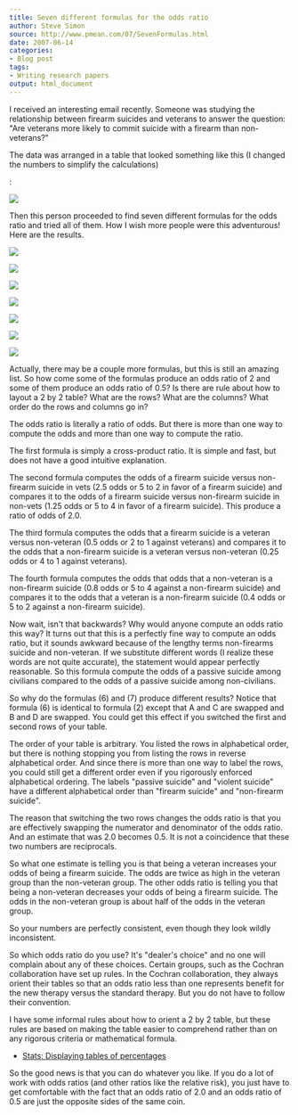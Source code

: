 ```yaml
---
title: Seven different formulas for the odds ratio
author: Steve Simon
source: http://www.pmean.com/07/SevenFormulas.html
date: 2007-06-14
categories:
- Blog post
tags:
- Writing research papers
output: html_document
---
```


I received an interesting email recently. Someone was studying the
relationship between firearm suicides and veterans to answer the
question: "Are veterans more likely to commit suicide with a firearm
than non-veterans?" 

<!---more--->

The data was arranged in a table that looked
something like this (I changed the numbers to simplify the calculations)


:

![](http://www.pmean.com/new-images/07/SevenFormulas01.gif)

Then this person proceeded to find seven different formulas for the odds
ratio and tried all of them. How I wish more people were this
adventurous! Here are the results.

![](http://www.pmean.com/new-images/07/SevenFormulas02.gif)

![](http://www.pmean.com/new-images/07/SevenFormulas03.gif)

![](http://www.pmean.com/new-images/07/SevenFormulas04.gif)

![](http://www.pmean.com/new-images/07/SevenFormulas05.gif)

![](http://www.pmean.com/new-images/07/SevenFormulas06.gif)

![](http://www.pmean.com/new-images/07/SevenFormulas07.gif)

![](http://www.pmean.com/new-images/07/SevenFormulas08.gif)

Actually, there may be a couple more formulas, but this is still an
amazing list. So how come some of the formulas produce an odds ratio of
2 and some of them produce an odds ratio of 0.5? Is there are rule about
how to layout a 2 by 2 table? What are the rows? What are the columns?
What order do the rows and columns go in?

The odds ratio is literally a ratio of odds. But there is more than one
way to compute the odds and more than one way to compute the ratio.

The first formula is simply a cross-product ratio. It is simple and
fast, but does not have a good intuitive explanation.

The second formula computes the odds of a firearm suicide versus
non-firearm suicide in vets (2.5 odds or 5 to 2 in favor of a firearm
suicide) and compares it to the odds of a firearm suicide versus
non-firearm suicide in non-vets (1.25 odds or 5 to 4 in favor of a
firearm suicide). This produce a ratio of odds of 2.0.

The third formula computes the odds that a firearm suicide is a veteran
versus non-veteran (0.5 odds or 2 to 1 against veterans) and compares it
to the odds that a non-firearm suicide is a veteran versus non-veteran
(0.25 odds or 4 to 1 against veterans).

The fourth formula computes the odds that odds that a non-veteran is a
non-firearm suicide (0.8 odds or 5 to 4 against a non-firearm suicide)
and compares it to the odds that a veteran is a non-firearm suicide (0.4
odds or 5 to 2 against a non-firearm suicide).

Now wait, isn't that backwards? Why would anyone compute an odds ratio
this way? It turns out that this is a perfectly fine way to compute an
odds ratio, but it sounds awkward because of the lengthy terms
non-firearms suicide and non-veteran. If we substitute different words
(I realize these words are not quite accurate), the statement would
appear perfectly reasonable. So this formula compute the odds of a
passive suicide among civilians compared to the odds of a passive
suicide among non-civilians.

So why do the formulas (6) and (7) produce different results? Notice
that formula (6) is identical to formula (2) except that A and C are
swapped and B and D are swapped. You could get this effect if you
switched the first and second rows of your table.

The order of your table is arbitrary. You listed the rows in
alphabetical order, but there is nothing stopping you from listing the
rows in reverse alphabetical order. And since there is more than one way
to label the rows, you could still get a different order even if you
rigorously enforced alphabetical ordering. The labels "passive
suicide" and "violent suicide" have a different alphabetical order
than "firearm suicide" and "non-firearm suicide".

The reason that switching the two rows changes the odds ratio is that
you are effectively swapping the numerator and denominator of the odds
ratio. And an estimate that was 2.0 becomes 0.5. It is not a coincidence
that these two numbers are reciprocals.

So what one estimate is telling you is that being a veteran increases
your odds of being a firearm suicide. The odds are twice as high in the
veteran group than the non-veteran group. The other odds ratio is
telling you that being a non-veteran decreases your odds of being a
firearm suicide. The odds in the non-veteran group is about half of the
odds in the veteran group.

So your numbers are perfectly consistent, even though they look wildly
inconsistent.

So which odds ratio do you use? It's "dealer's choice" and no one
will complain about any of these choices. Certain groups, such as the
Cochran collaboration have set up rules. In the Cochran collaboration,
they always orient their tables so that an odds ratio less than one
represents benefit for the new therapy versus the standard therapy. But
you do not have to follow their convention.

I have some informal rules about how to orient a 2 by 2 table, but these
rules are based on making the table easier to comprehend rather than on
any rigorous criteria or mathematical formula.

-   [Stats: Displaying tables of percentages](../model/percentage.asp)

So the good news is that you can do whatever you like. If you do a lot
of work with odds ratios (and other ratios like the relative risk), you
just have to get comfortable with the fact that an odds ratio of 2.0 and
an odds ratio of 0.5 are just the opposite sides of the same coin.
